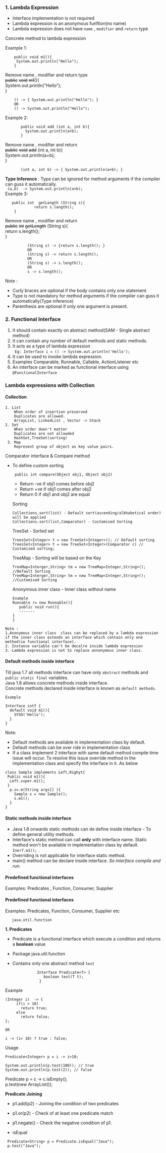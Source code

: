 ### 1. Lambda Expression
   * Interface implementation is not required
   * Lambda expression is an anonymous funftion(no name)
   * Lambda expression does not have `name` , `modifier` and `return` type
  
  Concrete method to lambda expression
  
  Example 1: 
  
        public void m1(){
         System.out.println("Hello");
        }
   Remove name , modifier and return type  
        ~~public~~ ~~void~~ ~~m1~~(){  
            System.out.println("Hello");  
        }
     
        () -> { System.out.println("Hello"); }
        OR 
        () -> System.out.println("Hello"); 
   Example 2: 
     
           public void add (int a, int b){
             System.out.println(a+b);
           }
   Remove name , modifier and return  
    ~~public~~ ~~void~~ ~~add~~ (int a, int b){  
        System.out.println(a+b);  
    }
        
           (int a, int b) -> { System.out.println(a+b); } 
   **Type Inference** : Type can be ignored for method arguments if the compiler can guss it automatically.   
        ``` 
                (a,b)  -> System.out.println(a+b); 
        ```  
   Example 3: 
         
       public int  getLength (String s){
                 return s.length();
        }
   Remove name , modifier and return  
        ~~public~~ ~~int~~  ~~getLength~~ (String s){  
                         return s.length();  
                }
            
              (String s) -> {return s.length(); }
              OR
              (String s) -> return s.length();
              OR
              (String s) -> s.length();
              OR
              s -> s.length();
   Note :  
   * Curly braces are optional if the body contains only one statement
   * Type is not mandatory for method arguments if the compiler can guss it automatically(Type inference)
   * Parenthesis are optional if only one argument is present.
    
### 2. Functional Interface

1. It should contain exactly on abstract method(SAM - Single abstract method)
2. It can contain any number of default methods and static methods.
3. It acts as a type of lambda expression <br/>
``` Eg: Interface i = () -> System.out.println('Hello');```
4. It can be used to invoke lambda expression.
5. Examples Comparable, Runnable, Callable, ActionListener etc
6. An interface can be marked as functional interface using ``@FunctionalInterface``
### Lambda expressions with Collection
 #### Collection 
    1. List 
        When order of insertion preserved
        Duplicates are allowed.
        ArrayList, LinkedList , Vector -> Stack
    2. Set
        When order doen't matter
        Duplicates are not allowded
        HashSet,TreeSet(sorting)
     3. Map
        Represent group of object as key value pairs.
  Comparator interface & Compare method <br/>
   * To define custom sorting
           
          public int compare(Object obj1, Object obj2) 
        - Return -ve if obj1 comes before obj2
        - Return +ve if obj1 comes after obj2
        - Return 0 if obj1 and obj2 are equal
     
     Sorting
     ```
     Collections.sort(list) - Default sort(ascending/albhabetical order) will be applied
     Collections.sort(list,Comparator) - Customised Sorting
     
     ```
     TreeSet - Sorted set
     
     ```
     TreesSet<Integer> t = new TreeSet<Integer>(); // Default sorting
     TreesSet<Integer> t = new TreeSet<Integer>(Comparator c) // Customised sorting;
     ```
     
     TreeMap - Sorting will be based on the Key
     
     ```
     TreeMap<Interger,String> tm = new TreeMap<Integer,String>(); //Default Sorting
     TreeMap<Interger,String> tm = new TreeMap<Integer,String>(); //Customised Sorting
     ```
     Anonymous inner class - Inner class without name
     ```
     Example 
     Runnable r= new Runnable(){
        public void run(){
        -------
     }
     }
     ```
    Note : 
    1.Anonymous inner class  class can be replaced by a lambda expression if the inner class extends an interface which contain only one method(ie functional interface).
    2. Instance variable can't be decalre inside lambda expression
    3. Lambda expression is not to replace annonymous inner class.    
     
   #### Default methods inside interface
   Till java 1.7 all methods interface can have only `abstract` methods and `public static final` variables.        
   Java 1.8 allows concrete methods inside interface.  
    Concrete methods declared inside interface is known as `default methods`.  
    
    Example
   
    Interface intf {
      default void m1(){
        SYSO('Hello');
      }
    }
    
 Note: 
 * Default  methods are available in implementation class by default.
 * Default methods can be over ride in implementation class 
 * If a class implement 2 interface with same default method compile time issue will occur.
  To resolve this issue override method in the implementation class and specify the interface in it. As below
  ````
  class Sample implements Left,Righyt{
   Public void m1(){
    Left.super.m1();
   }
    p.sv.m(String args[] ){
      Sample s = new Sample();
      s.m1();
    }
 }
 
````
   #### Static methods inside interface
 * Java 1.8 onwards static methods can de define inside interface - To define general utility methods.
  * Interface's static method can call **only** with interface name. Static method won't be available in implementation class by default.
     `Inerf.m1();` .
  * Overriding is not applicable for interface static method.
  * main() method can be declare inside interface. _So interface compile and run._
  
  #### Predefined functional interfaces 
   
   Examples: Predicates , Function, Consumer, Supplier
   #### Predefined functional interfaces 
      
   Examples: Predicates, Function, Consumer, Supplier etc
      
       java.util.function  
   **1. Predicates**  
   *  Predicate is a functional interface which execute a condition and returns a **boolean** value
   * Package java.util.function 
   * Contains only one abstract method `test`  
   
                    Interface Predicate<T> {
                       boolean test(T t);
                     }
   Example
   ````
   (Integer i)  -> {
        if(i > 10) 
          return true;
        else 
          return false;
   };

   OR 

   i -> (i> 10) ? true : false;
  ````
   Usage
   ````
   Predicate<Integer> p = i -> i>10;
   
   System.out.println(p.test(100)); // true
   System.out.println(p.test(2)); // false
  ````

Predicate<Collection> p = c -> c.isEmpty();  
p.test(new ArrayList());

 **Predicate Joining**
 * p1.add(p2) - Joining the condition of two predicates
 * p1.or(p2) - Check of at least one predicate match
 
  * p1.negate() - Check the negative condition of p1.  
  * isEqual
  ````
   Predicate<String> p = Predicate.isEqual("Java");
   p.test("Java");
 ````